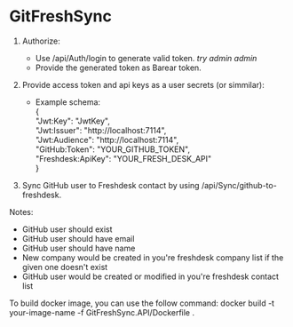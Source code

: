 # GitFreshSync
1. Authorize:
   - Use /api/Auth/login to generate valid token. *try admin admin*
   - Provide the generated token as Barear token.
  
2. Provide access token and api keys as a user secrets (or simmilar):
    - Example schema:
      <br />{
    <br /> "Jwt:Key": "JwtKey",
    <br />"Jwt:Issuer": "http://localhost:7114",
    <br />"Jwt:Audience": "http://localhost:7114",
    <br />"GitHub:Token": "YOUR_GITHUB_TOKEN",
    <br />"Freshdesk:ApiKey": "YOUR_FRESH_DESK_API"
 <br /> }

3. Sync GitHub user to Freshdesk contact by using /api/Sync/github-to-freshdesk.

Notes: 
- GitHub user should exist
- GitHub user should have email
- GitHub user should have name
- New company would be created in you're freshdesk company list if the given one doesn't exist
- GitHub user would be created or modified in you're freshdesk contact list

To build docker image, you can use the follow command:
docker build -t your-image-name -f GitFreshSync.API/Dockerfile .
